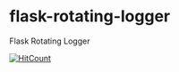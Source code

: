 # flask-rotating-logger
Flask Rotating Logger


[![HitCount](http://hits.dwyl.io/teamtact/https://github.com/teamtact/flask-rotating-logger.svg)](http://hits.dwyl.io/teamtact/https://github.com/teamtact/flask-rotating-logger)
